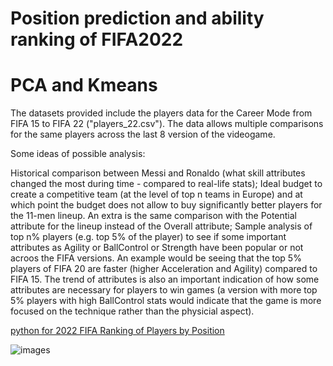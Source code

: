# Position prediction and ability ranking of FIFA2022 
# PCA and Kmeans


The datasets provided include the players data for the Career Mode from FIFA 15 to FIFA 22 ("players_22.csv"). The data allows multiple comparisons for the same players across the last 8 version of the videogame.

Some ideas of possible analysis:

Historical comparison between Messi and Ronaldo (what skill attributes changed the most during time - compared to real-life stats);
Ideal budget to create a competitive team (at the level of top n teams in Europe) and at which point the budget does not allow to buy significantly better players for the 11-men lineup. An extra is the same comparison with the Potential attribute for the lineup instead of the Overall attribute;
Sample analysis of top n% players (e.g. top 5% of the player) to see if some important attributes as Agility or BallControl or Strength have been popular or not acroos the FIFA versions. An example would be seeing that the top 5% players of FIFA 20 are faster (higher Acceleration and Agility) compared to FIFA 15. The trend of attributes is also an important indication of how some attributes are necessary for players to win games (a version with more top 5% players with high BallControl stats would indicate that the game is more focused on the technique rather than the physicial aspect).

[python for 2022 FIFA Ranking of Players by Position](https://github.com/shou0228/Position-prediction-and-ability-ranking-of-FIFA2022-/blob/main/fifa22.ipynb)

![images](https://user-images.githubusercontent.com/68886395/206920892-ec9a8bd5-3a7f-4b0c-b920-2f076fa96186.png)
